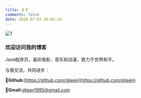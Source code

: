 ```yaml
---
title: 关于
comments: false
date: 2018-07-03 16:02:24
---
```


![1](https://wx2.sinaimg.cn/large/005tkHc2gy1fzf5881bc2j31hc0xcn2j.jpg)

### 欢迎访问我的博客

Java程序员，喜欢电影、音乐和动漫，致力于世界和平。

与我交流，共同进步：

🐙**Github:**[https://github.com/glieen](https://github.com/glieen)

📧**Gmail:**[glieen1995@gmail.com](mailto:glieen1995@gmail.com)

